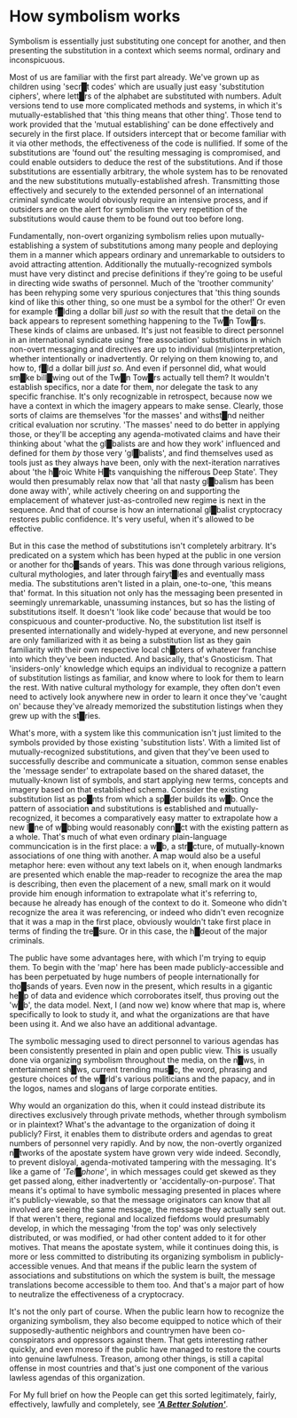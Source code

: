 # How symbolism works

Symbolism is essentially just substituting one concept for another, and then presenting the substitution in a context which seems normal, ordinary and inconspicuous.

Most of us are familiar with the first part already.  We've grown up as children using 'secr█t codes' which are usually just easy 'substitution ciphers', where lett█rs of the alphabet are substituted with numbers.  Adult versions tend to use more complicated methods and systems, in which it's mutually-established that 'this thing means that other thing'.  Those tend to work provided that the 'mutual establishing' can be done effectively and securely in the first place.  If outsiders intercept that or become familiar with it via other methods, the effectiveness of the code is nullified.  If some of the substitutions are 'found out' the resulting messaging is compromised, and could enable outsiders to deduce the rest of the substitutions.  And if those substitutions are essentially arbitrary, the whole system has to be renovated and the new substitutions mutually-established afresh.  Transmitting those effectively and securely to the extended personnel of an international criminal syndicate would obviously require an intensive process, and if outsiders are on the alert for symbolism the very repetition of the substitutions would cause them to be found out too before long.

Fundamentally, non-overt organizing symbolism relies upon mutually-establishing a system of substitutions among many people and deploying them in a manner which appears ordinary and unremarkable to outsiders to avoid attracting attention.  Additionally the mutually-recognized symbols must have very distinct and precise definitions if they're going to be useful in directing wide swaths of personnel.  Much of the 'troother community' has been rehyping some very spurious conjectures that 'this thing sounds kind of like this other thing, so one must be a symbol for the other!'  Or even for example f█lding a dollar bill *just so* with the result that the detail on the back appears to represent something happening to the Tw█n Tow█rs.  These kinds of claims are unbased.  It's just not feasible to direct personnel in an international syndicate using 'free association' substitutions in which non-overt messaging and directives are up to individual (mis)interpretation, whether intentionally or inadvertently.  Or relying on them knowing to, and how to, f█ld a dollar bill *just so*.  And even if personnel did, what would sm█ke bill█wing out of the Tw█n Tow█rs actually tell them?  It wouldn't establish specifics, nor a date for them, nor delegate the task to any specific franchise.  It's only recognizable in retrospect, because now we have a context in which the imagery appears to make sense.  Clearly, those sorts of claims are themselves 'for the masses' and withst█nd neither critical evaluation nor scrutiny.  'The masses' need to do better in applying those, or they'll be accepting any agenda-motivated claims and have their thinking about 'what the gl█balists are and how they work' influenced and defined for them *by* those very 'gl█balists', and find themselves used as tools just as they always have been, only with the next-iteration narratives about 'the h█roic White H█ts vanquishing the nifferous Deep State'.  They would then presumably relax now that 'all that nasty gl█balism has been done away with', while actively cheering on and supporting the emplacement of whatever just-as-controlled new regime is next in the sequence.  And that of course is how an international gl█balist cryptocracy restores public confidence.  It's very useful, when it's allowed to be effective.

But in this case the method of substitutions isn't completely arbitrary.  It's predicated on a system which has been hyped at the public in one version or another for tho█sands of years.  This was done through various religions, cultural mythologies, and later through fairyt█les and eventually mass media.  The substitutions aren't listed in a plain, one-to-one, 'this means that' format.  In this situation not only has the messaging been presented in seemingly unremarkable, unassuming instances, but so has the listing of substitutions itself.  It doesn't 'look like code' because that would be too conspicuous and counter-productive.  No, the substitution list itself is presented internationally and widely-hyped at everyone, and new personnel are only familiarized with it as being a substitution list as they gain familiarity with their own respective local ch█pters of whatever franchise into which they've been inducted.  And basically, that's Gnosticism.  That 'insiders-only' knowledge which equips an individual to recognize a pattern of substitution listings as familiar, and know where to look for them to learn the rest.  With native cultural mythology for example, they often don't even need to actively look anywhere new in order to learn it once they've 'caught on' because they've already memorized the substitution listings when they grew up with the st█ries.

What's more, with a system like this communication isn't just limited to the symbols provided by those existing 'substitution lists'.  With a limited list of mutually-recognized substitutions, and given that they've been used to successfully describe and communicate a situation, common sense enables the 'message sender' to extrapolate based on the shared dataset, the mutually-known list of symbols, and start applying new terms, concepts and imagery based on that established schema.  Consider the existing substitution list as po█nts from which a sp█der builds its w█b.  Once the pattern of association and substitutions is established and mutually-recognized, it becomes a comparatively easy matter to extrapolate how a new l█ne of w█bbing would reasonably conn█ct with the existing pattern as a whole.  That's much of what even ordinary plain-language communcication is in the first place: a w█b, a str█cture, of mutually-known associations of one thing with another.  A map would also be a useful metaphor here: even without any text labels on it, when enough landmarks are presented which enable the map-reader to recognize the area the map is describing, then even the placement of a new, small mark on it would provide him enough information to extrapolate what it's referring to, because he already has enough of the context to do it.  Someone who didn't recognize the area it was referencing, or indeed who didn't even recognize that it was a map in the first place, obviously wouldn't take first place in terms of finding the tre█sure.  Or in this case, the h█deout of the major criminals.

The public have some advantages here, with which I'm trying to equip them.  To begin with the 'map' here has been made publicly-accessible and has been perpetuated by huge numbers of people internationally for tho█sands of years.  Even now in the present, which results in a gigantic he█p of data and evidence which corroborates itself, thus proving out the 'w█b', the data model.  Next, I (and now we) know where that map is, where specifically to look to study it, and what the organizations are that have been using it.  And we also have an additional advantage.

The symbolic messaging used to direct personnel to various agendas has been consistently presented in plain and open public view.  This is usually done via organizing symbolism throughout the media, on the n█ws, in entertainment sh█ws, current trending mus█c, the word, phrasing and gesture choices of the w█rld's various politicians and the papacy, and in the logos, names and slogans of large corporate entities.

Why would an organization do this, when it could instead distribute its directives exclusively through private methods, whether through symbolism or in plaintext?  What's the advantage to the organization of doing it publicly?  First, it enables them to distribute orders and agendas to great numbers of personnel very rapidly.  And by now, the non-overtly organized n█tworks of the apostate system have grown very wide indeed.  Secondly, to prevent disloyal, agenda-motivated tampering with the messaging.  It's like a game of *'Tel█phone'*, in which messages could get skewed as they get passed along, either inadvertently or 'accidentally-on-purpose'.  That means it's optimal to have symbolic messaging presented in places where it's publicly-viewable, so that the message originators can know that all involved are seeing the same message, the message they actually sent out.  If that weren't there, regional and localized fiefdoms would presumably develop, in which the messaging 'from the top' was only selectively distributed, or was modified, or had other content added to it for other motives.  That means the apostate system, while it continues doing this, is more or less committed to distributing its organizing symbolism in publicly-accessible venues.  And that means if the public learn the system of associations and substitutions on which the system is built, the message translations become accessible to them too.  And that's a major part of how to neutralize the effectiveness of a cryptocracy.

It's not the only part of course.  When the public learn how to recognize the organizing symbolism, they also become equipped to notice which of their supposedly-authentic neighbors and countrymen have been co-conspirators and oppressors against them.  That gets interesting rather quickly, and even moreso if the public have managed to restore the courts into genuine lawfulness.  Treason, among other things, is still a capital offense in most countries and that's just one component of the various lawless agendas of this organization.

For My full brief on how the People can get this sorted legitimately, fairly, effectively, lawfully and completely, see ***['A Better Solution'](http://DivineWillAssembly.com/2021/07/03/a-better-solution/)***.

